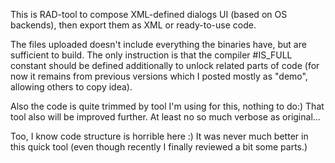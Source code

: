 This is RAD-tool to compose XML-defined dialogs UI (based on OS backends), then export them as XML or ready-to-use code.

The files uploaded doesn't include everything the binaries have, but are sufficient to build.
The only instruction is that the compiler #IS_FULL constant should be defined additionally to unlock related parts of code (for now it remains from previous versions which I posted mostly as "demo", allowing others to copy idea).

Also the code is quite trimmed by tool I'm using for this, nothing to do:) That tool also will be improved further.
At least no so much verbose as original...

Too, I know code structure is horrible here :) It was never much better in this quick tool (even though recently I finally reviewed a bit some parts.)
